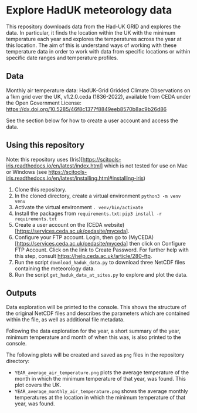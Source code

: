 # Explore HadUK meteorology data

This repository downloads data from the Had-UK GRID and explores the data. In particular, it finds the location within the UK with the minimum temperature each year and explores the temperatures across the year at this location. The aim of this is understand ways of working with these temperature data in order to work with data from specific locations or within specific date ranges and temperature profiles.  

## Data

Monthly air temperature data: HadUK-Grid Gridded Climate Observations on a 1km grid over the UK, v1.2.0.ceda (1836-2022), available from CEDA under the Open Government License: https://dx.doi.org/10.5285/46f8c1377f8849eeb8570b8ac9b26d86

See the section below for how to create a user account and access the data.

## Using this repository

Note: this repository uses (Iris)[https://scitools-iris.readthedocs.io/en/latest/index.html]  which is not tested for use on Mac or Windows (see https://scitools-iris.readthedocs.io/en/latest/installing.html#installing-iris)

1. Clone this repository.
2. In the cloned directory, create a virtual environment `python3 -m venv venv`
3. Activate the virtual environment `. venv/bin/activate`
4. Install the packages from `requirements.txt`: `pip3 install -r requirements.txt`
5. Create a user account on the (CEDA website)[https://services.ceda.ac.uk/cedasite/myceda]. 
6. Configure your FTP account. Login, then go to (MyCEDA)[https://services.ceda.ac.uk/cedasite/myceda]  then click on Configure FTP Account. Click on the link to Create Password. For further help with this step, consult https://help.ceda.ac.uk/article/280-ftp. 
7. Run the script `download_haduk_data.py` to download three NetCDF files containing the meteorology data. 
8. Run the script `get_haduk_data_at_sites.py` to explore and plot the data.

## Outputs

Data exploration will be printed to the console. This shows the structure of the original NetCDF files and describes the parameters which are contained within the file, as well as additional file metadata. 

Following the data exploration for the year, a short summary of the year, minimum temperature and month of when this was, is also printed to the console.

The following plots will be created and saved as `png` files in the repository directory: 
* `YEAR_average_air_temperature.png` plots the average temperature of the month in which the minimum temperature of that year, was found. This plot covers the UK. 
* `YEAR_average_monthly_air_temperature.png` shows the average monthly temperatures at the location in which the minimum temperature of that year, was found. 
 